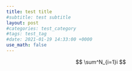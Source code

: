 ```yaml
---
title: test title
#subtitle: test subtitle
layout: post
#categories: test_category
#tags: test_tag
#date: 2021-01-19 14:33:00 +0000
use_math: false
---
```


$$ \sum^N_{i=1}i $$
